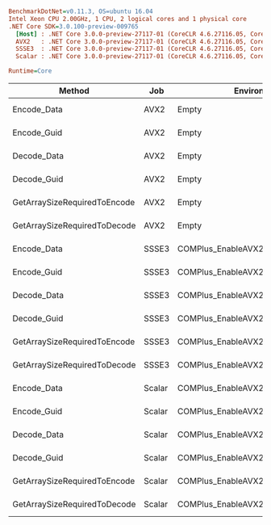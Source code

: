``` ini

BenchmarkDotNet=v0.11.3, OS=ubuntu 16.04
Intel Xeon CPU 2.00GHz, 1 CPU, 2 logical cores and 1 physical core
.NET Core SDK=3.0.100-preview-009765
  [Host] : .NET Core 3.0.0-preview-27117-01 (CoreCLR 4.6.27116.05, CoreFX 4.7.18.56608), 64bit RyuJIT
  AVX2   : .NET Core 3.0.0-preview-27117-01 (CoreCLR 4.6.27116.05, CoreFX 4.7.18.56608), 64bit RyuJIT
  SSSE3  : .NET Core 3.0.0-preview-27117-01 (CoreCLR 4.6.27116.05, CoreFX 4.7.18.56608), 64bit RyuJIT
  Scalar : .NET Core 3.0.0-preview-27117-01 (CoreCLR 4.6.27116.05, CoreFX 4.7.18.56608), 64bit RyuJIT

Runtime=Core  

```
|                       Method |    Job |                       EnvironmentVariables |         Mean |      Error |     StdDev |       Median |
|----------------------------- |------- |------------------------------------------- |-------------:|-----------:|-----------:|-------------:|
|                  Encode_Data |   AVX2 |                                      Empty |   300.289 ns |  6.1001 ns | 16.5957 ns |   293.529 ns |
|                  Encode_Guid |   AVX2 |                                      Empty |    76.114 ns |  0.7742 ns |  0.7242 ns |    76.330 ns |
|                  Decode_Data |   AVX2 |                                      Empty |   265.520 ns |  5.4690 ns | 10.1371 ns |   263.705 ns |
|                  Decode_Guid |   AVX2 |                                      Empty |    59.972 ns |  1.4369 ns |  4.0056 ns |    60.334 ns |
| GetArraySizeRequiredToEncode |   AVX2 |                                      Empty |     3.574 ns |  0.0955 ns |  0.0847 ns |     3.550 ns |
| GetArraySizeRequiredToDecode |   AVX2 |                                      Empty |    10.014 ns |  0.1010 ns |  0.0944 ns |    10.008 ns |
|                  Encode_Data |  SSSE3 |                       COMPlus_EnableAVX2=0 |   358.641 ns |  6.9517 ns |  6.8275 ns |   358.333 ns |
|                  Encode_Guid |  SSSE3 |                       COMPlus_EnableAVX2=0 |    75.173 ns |  0.5356 ns |  0.4473 ns |    75.191 ns |
|                  Decode_Data |  SSSE3 |                       COMPlus_EnableAVX2=0 |   286.618 ns |  5.8500 ns | 12.5928 ns |   287.010 ns |
|                  Decode_Guid |  SSSE3 |                       COMPlus_EnableAVX2=0 |    65.419 ns |  1.0784 ns |  0.9560 ns |    65.646 ns |
| GetArraySizeRequiredToEncode |  SSSE3 |                       COMPlus_EnableAVX2=0 |     4.032 ns |  0.0450 ns |  0.0421 ns |     4.032 ns |
| GetArraySizeRequiredToDecode |  SSSE3 |                       COMPlus_EnableAVX2=0 |     9.444 ns |  0.1554 ns |  0.1453 ns |     9.364 ns |
|                  Encode_Data | Scalar | COMPlus_EnableAVX2=0,COMPlus_EnableSSSE3=0 | 1,004.000 ns | 19.8874 ns | 27.2220 ns | 1,004.760 ns |
|                  Encode_Guid | Scalar | COMPlus_EnableAVX2=0,COMPlus_EnableSSSE3=0 |    81.298 ns |  1.7699 ns |  4.2406 ns |    82.072 ns |
|                  Decode_Data | Scalar | COMPlus_EnableAVX2=0,COMPlus_EnableSSSE3=0 |   848.201 ns | 16.0536 ns | 16.4859 ns |   842.457 ns |
|                  Decode_Guid | Scalar | COMPlus_EnableAVX2=0,COMPlus_EnableSSSE3=0 |    75.590 ns |  2.9382 ns |  5.8678 ns |    72.440 ns |
| GetArraySizeRequiredToEncode | Scalar | COMPlus_EnableAVX2=0,COMPlus_EnableSSSE3=0 |     4.066 ns |  0.0138 ns |  0.0129 ns |     4.066 ns |
| GetArraySizeRequiredToDecode | Scalar | COMPlus_EnableAVX2=0,COMPlus_EnableSSSE3=0 |     7.739 ns |  0.4746 ns |  1.0317 ns |     7.163 ns |
